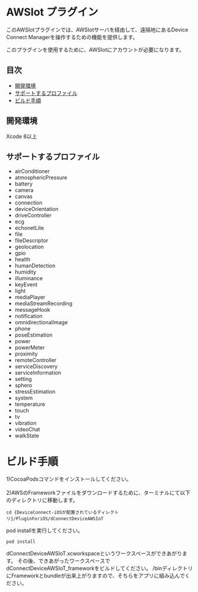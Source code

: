 # AWSIot プラグイン

このAWSIotプラグインでは、AWSIotサーバを経由して、遠隔地にあるDevice Connect Managerを操作するための機能を提供します。

このプラグインを使用するために、AWSIotにアカウントが必要になります。

## 目次
* [開発環境](#section1)
* [サポートするプロファイル](#section2)
* [ビルド手順](#section3)

## <a name="section1">開発環境</a>
Xcode 8以上

## <a name="section2">サポートするプロファイル</a>

* airConditioner
* atmosphericPressure
* battery
* camera
* canvas
* connection
* deviceOrientation
* driveController
* ecg
* echonetLite
* file
* fileDescriptor
* geolocation
* gpio
* health
* humanDetection
* humidity
* illuminance
* keyEvent
* light
* mediaPlayer
* mediaStreamRecording
* messageHook
* notification
* omnidirectionalImage
* phone
* poseEstimation
* power
* powerMeter
* proximity
* remoteController
* serviceDiscovery
* serviceInformation
* setting
* sphero
* stressEstimation
* system
* temperature
* touch
* tv
* vibration
* videoChat
* walkState

# <a name="section3">ビルド手順</a>
1)CocoaPodsコマンドをインストールしてください。<br><br>
2)AWSのFrameworkファイルをダウンロードするために、ターミナルにて以下のディレクトリに移動します。<br>

```
cd {DeviceConnect-iOSが配置されているディレクトリ}/PluginForiOS/dConnectDeviceAWSIoT
```

pod installを実行してください。

```
pod install
```

dConnectDeviceAWSIoT.xcworkspaceというワークスペースができあがります。
その後、できあがったワークスペースでdConnectDeviceAWSIoT_frameworkをビルドしてください。
/binディレクトリにFrameworkとbundleが出来上がりますので、そちらをアプリに組み込んでください。
